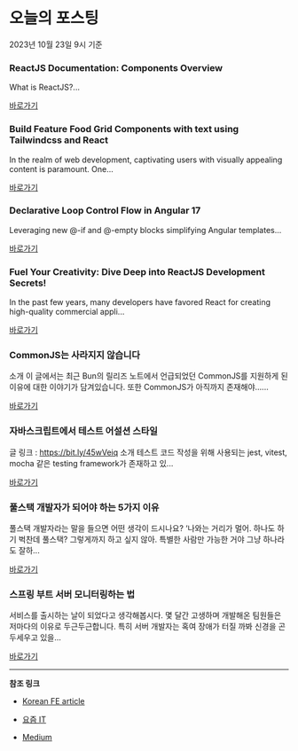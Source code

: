# 오늘의 포스팅 
2023년 10월 23일 9시 기준 

### ReactJS Documentation: Components Overview 

 What is ReactJS?... 

 [바로가기](https://medium.com/@bruno.deveng/reactjs-documentation-components-overview-84d79131ac7b?responsesOpen=true&sortBy=REVERSE_CHRON&source=topic_portal_recommended_stories---------0-84----------reactjs----------35b2ef3c_ef8b_4a85_9501_ca725555200f-------) 

### Build Feature Food Grid Components with text using Tailwindcss and React 

 In the realm of web development, captivating users with visually appealing content is paramount. One... 

 [바로가기](https://medium.com/@ryaddev/build-feature-food-grid-components-with-text-using-tailwindcss-and-react-dd574aece9fd?responsesOpen=true&sortBy=REVERSE_CHRON&source=topic_portal_recommended_stories---------0-84----------nextjs----------4de9f366_dd13_4b27_b28e_88e955742ede-------) 

### Declarative Loop Control Flow in Angular 17 

 Leveraging new @-if and @-empty blocks simplifying Angular templates... 

 [바로가기](https://medium.com/@lilbeqiri/declarative-loop-control-flow-in-angular-17-e48af8570f82?responsesOpen=true&sortBy=REVERSE_CHRON&source=topic_portal_recommended_stories---------0-84----------front_end_development----------a985645b_b321_47dd_90d8_a174801d0c1b-------) 

### Fuel Your Creativity: Dive Deep into ReactJS Development Secrets! 

 In the past few years, many developers have favored React for creating high-quality commercial appli... 

 [바로가기](https://medium.com/dev-genius/fuel-your-creativity-dive-deep-into-reactjs-development-secrets-db5f0511b17b?responsesOpen=true&sortBy=REVERSE_CHRON&source=topic_portal_recommended_stories---------0-84----------react----------8258892c_6717_4fe9_a71a_9e7708faea42-------) 

###  CommonJS는 사라지지 않습니다 

 소개 이 글에서는 최근 Bun의 릴리즈 노트에서 언급되었던 CommonJS를 지원하게 된 이유에 대한 이야기가 담겨있습니다. 또한 CommonJS가 아직까지 존재해야…... 

 [바로가기](https://kofearticle.substack.com/p/korean-fe-article-commonjs-946) 

###  자바스크립트에서 테스트 어설션 스타일 

 글 링크 : https://bit.ly/45wVeiq 소개 테스트 코드 작성을 위해 사용되는 jest, vitest, mocha 같은 testing framework가 존재하고 있... 

 [바로가기](https://kofearticle.substack.com/p/korean-fe-article-281) 

### 풀스택 개발자가 되어야 하는 5가지 이유 

 풀스택 개발자라는 말을 들으면 어떤 생각이 드시나요? ‘나와는 거리가 멀어. 하나도 하기 벅찬데 풀스택? 그렇게까지 하고 싶지 않아. 특별한 사람만 가능한 거야 그냥 하나라도 잘하... 

 [바로가기](https://yozm.wishket.com/magazine/detail/2281/) 

### 스프링 부트 서버 모니터링하는 법 

 서비스를 출시하는 날이 되었다고 생각해봅시다. 몇 달간 고생하며 개발해온 팀원들은 저마다의 이유로 두근두근합니다. 특히 서버 개발자는 혹여 장애가 터질 까봐 신경을 곤두세우고 있을... 

 [바로가기](https://yozm.wishket.com/magazine/detail/2280/) 

---

**참조 링크**

- [Korean FE article](https://kofearticle.substack.com) 

- [요즘 IT](https://yozm.wishket.com/magazine) 

- [Medium](https://medium.com) 

